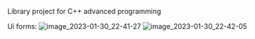 Library project for C++ advanced programming 


Ui forms:
![image_2023-01-30_22-41-27](https://user-images.githubusercontent.com/84022001/215573037-05f4be2e-1b58-46b7-9544-797f872cfae0.png)
![image_2023-01-30_22-42-05](https://user-images.githubusercontent.com/84022001/215573098-46b82942-97dc-4bec-bdfd-2b0b23696a98.png)
